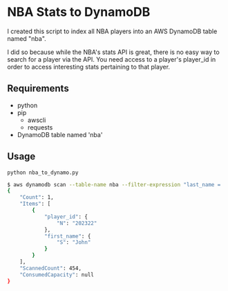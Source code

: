 # NBA Stats to DynamoDB

I created this script to index all NBA players into an AWS DynamoDB table named "nba".

I did so because while the NBA's stats API is great, there is no easy way to search for a player via the API. You need access to a player's player_id in order to access interesting stats pertaining to that player.

## Requirements
* python
* pip
    * awscli
    * requests
* DynamoDB table named 'nba'

## Usage
```python nba_to_dynamo.py```

```bash
$ aws dynamodb scan --table-name nba --filter-expression "last_name = :ln" --projection-expression "#pi, #fn" --expression-attribute-names file://expression-attribute-names.json --expression-attribute-values file://expression-attribute-values.json
{
    "Count": 1,
    "Items": [
        {
            "player_id": {
                "N": "202322"
            },
            "first_name": {
                "S": "John"
            }
        }
    ],
    "ScannedCount": 454,
    "ConsumedCapacity": null
}
```
